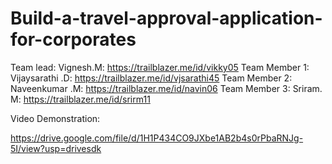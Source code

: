 # Build-a-travel-approval-application-for-corporates

Team lead: Vignesh.M: https://trailblazer.me/id/vikky05
Team Member 1: Vijaysarathi .D: https://trailblazer.me/id/vjsarathi45
Team Member 2: Naveenkumar .M: https://trailblazer.me/id/navin06
Team Member 3: Sriram. M: https://trailblazer.me/id/srirm11

Video Demonstration:

https://drive.google.com/file/d/1H1P434CO9JXbe1AB2b4s0rPbaRNJg-5I/view?usp=drivesdk
